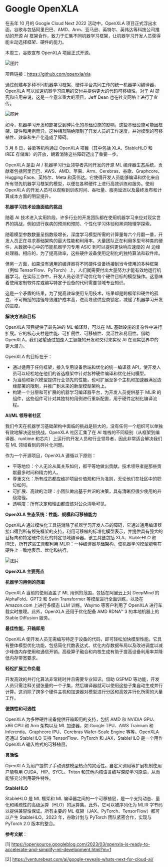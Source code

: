 # Google OpenXLA



在去年 10 月的 Google Cloud Next 2022 活动中，OpenXLA 项目正式浮出水面，谷歌与包括阿里巴巴、AMD、Arm、亚马逊、英特尔、英伟达等科技公司推动的开源 AI 框架合作，致力于汇集不同机器学习框架，让机器学习开发人员获得能主动选择框架、硬件的能力。

本周三，谷歌宣布 OpenXLA 项目正式开源。

![图片](https://mmbiz.qpic.cn/mmbiz_png/KmXPKA19gW9XnWoRbEQaayhrJicumwd46pI4icrvOeqBNrwmWfMpIxQZLsb9QYUxLUXqDf8GCgzE5QhhT20pUib4A/640?wx_fmt=png&wxfrom=5&wx_lazy=1&wx_co=1)

项目链接：https://github.com/openxla/xla

通过创建与多种不同机器学习框架、硬件平台共同工作的统一机器学习编译器，OpenXLA 可以加速机器学习应用的交付并提供更大的代码可移植性。对于 AI 研究和应用来说，这是一个意义重大的项目，Jeff Dean 也在社交网络上进行了宣传。

![图片](https://mmbiz.qpic.cn/mmbiz_png/KmXPKA19gWicQprCK8NjAfWYMCVWsKqiagJxyGjDxvkr94NFlATYCxYsV4qIIh9EPU4GV2CFj73T4hqwjjcAb7Nw/640?wx_fmt=png&wxfrom=5&wx_lazy=1&wx_co=1)

如今，机器学习开发和部署受到碎片化的基础设施的影响，这些基础设施可能因框架、硬件和用例而异。这种相互隔绝限制了开发人员的工作速度，并对模型的可移植性、效率和生产化造成了障碍。

3 月 8 日，谷歌等机构通过 OpenXLA 项目（其中包括 XLA、StableHLO 和 IREE 存储库）的开放，朝着消除这些障碍迈出了重要一步。

OpenXLA 是由 AI / 机器学习行业领导者共同开发的开源 ML 编译器生态系统，贡献者包括阿里巴巴、AWS、AMD、苹果、Arm、Cerebras、谷歌、Graphcore、Hugging Face、英特尔、Meta 和英伟达。它使得开发人员能够编译和优化来自所有领先机器学习框架的模型，以便在各种硬件上进行高效训练和服务。使用 OpenXLA 的开发人员可以观察到训练时间、吞吐量、服务延迟以及最终发布和计算成本方面的明显提升。

**机器学习技术设施面临的挑战**

随着 AI 技术进入实用阶段，许多行业的开发团队都在使用机器学习来应对现实世界的挑战，例如进行疾病的预测和预防、个性化学习体验和黑洞物理学探索。

随着模型参数数量呈指数级增长，深度学习模型所需的计算量每六个月翻一番，开发人员正在寻求基础架构的最大性能和利用率。大量团队正在利用多型号种类的硬件，从数据中心中的节能机器学习专用 ASIC 到可以提供更快响应速度的 AI 边缘处理器。相应的，为了提高效率，这些硬件设备使用定制化的独特算法和软件库。

但另一方面，如果没有通用的编译器将不同硬件设备桥接到当今使用的多种框架（例如 TensorFlow、PyTorch）上，人们就需要付出大量努力才能有效地运行机器学习。在实际工作中，开发人员必须手动优化每个硬件目标的模型操作。这意味着使用定制软件库或编写特定于设备的代码需要领域专业知识。

这是一个矛盾的结果，为了提高效率使用专用技术，结果却是跨框架和硬件的孤立、不可概括的路径导致维护成本高，进而导致供应商锁定，减缓了机器学习开发的进度。

**解决方法和目标**

OpenXLA 项目提供了最先进的 ML 编译器，可以在 ML 基础设施的复杂性中进行扩展。它的核心支柱是性能、可扩展性、可移植性、灵活性和易用性。借助 OpenXLA，我们渴望通过加速人工智能的开发和交付来实现 AI 在现实世界中的更大潜力。

OpenXLA 的目标在于：

- 通过适用于任何框架，接入专用设备后端和优化的统一编译器 API，使开发人员可以轻松地在他们的首选框架中针对各种硬件编译和优化任何模型。
- 为当前和新兴模型提供行业领先的性能，也可扩展至多个主机和加速器满足边缘部署的限制，并推广到未来的新型模型架构上。
- 构建一个分层和可扩展的机器学习编译器平台，为开发人员提供基于 MLIR 的组件，这些组件可针对其独特的用例进行重新配置，用于硬件定制化编译流程。

**AI/ML 领导者社区**

我们今天在机器学习基础架构中面临的挑战是巨大的，没有任何一个组织可以单独有效地解决这些挑战。OpenXLA 社区汇集了在 AI 堆栈的不同级别（从框架到编译器、runtime 和芯片）上运行的开发人员和行业领导者，因此非常适合解决我们在 ML 领域看到的碎片化问题。

作为一个开源项目，OpenXLA 遵循以下原则：

- 平等地位：个人无论从属关系如何，都平等地做出贡献。技术领导者是那些贡献最多时间和精力的人。
- 尊重文化：所有成员都应维护项目价值观和行为准则，无论他们在社区中的职位如何。
- 可扩展、高效的治理：小团队做出基于共识的决策，具有清晰但很少使用的升级路径。
- 透明度：所有决定和理由都应该对公众清晰可见。

**OpenXLA 生态系统：性能、规模和可移植能力**

OpenXLA 通过模块化工具链消除了机器学习开发人员的障碍，它通过通用编译器接口得到所有领先框架的支持，利用可移植的标准化模型表示，并提供具有强大的目标向和特定硬件优化的特定领域编译器。该工具链包括 XLA、StableHLO 和 IREE，所有这些工具都利用 MLIR：一种编译器基础架构，使机器学习模型能够在硬件上一致地表示、优化和执行。

![图片](https://mmbiz.qpic.cn/mmbiz_png/KmXPKA19gW9XnWoRbEQaayhrJicumwd46dudWbiaHqWkxKdVHzQ6y7icUa1KD3OicBevAYXSnsQibXia4M9gtztGWCiag/640?wx_fmt=png&wxfrom=5&wx_lazy=1&wx_co=1)

**OpenXLA 主要亮点**

**机器学习用例的范围**

OpenXLA 当前的使用涵盖了 ML 用例的范围，包括在阿里云上对 DeepMind 的 AlphaFold、GPT2 和 Swin Transformer 等模型进行全面训练，以及在 Amazon.com 上进行多模态 LLM 训练。Waymo 等客户利用了 OpenXLA 进行车载实时推理。此外，OpenXLA 还用于优化配备 AMD RDNA™ 3 的本地机器上的 Stable Diffusion 服务。

**最佳性能，开箱即用**

OpenXLA 使开发人员无需编写特定于设备的代码，即可轻松加快模型性能。它具有整体模型优化功能，包括简化代数表达式、优化内存数据布局以及改进调度以减少峰值内存使用和通信开销。高级算子融合和内核生成有助于提高设备利用率并降低内存带宽要求。

**轻松扩展工作负载**

开发高效的并行化算法非常耗时并且需要专业知识。借助 GSPMD 等功能，开发人员只需注释关键张量的一个子集，然后编译器就可以使用这些子集自动生成并行计算。这消除了跨多个硬件主机和加速器对模型进行分区和高效并行化所需的大量工作。

**便携性和可选性**

OpenXLA 为多种硬件设备提供开箱即用的支持，包括 AMD 和 NVIDIA GPU、x86 CPU 和 Arm 架构以及 ML 加速器，如 Google TPU、AWS Trainium 和 Inferentia、Graphcore IPU、Cerebras Wafer-Scale Engine 等等。OpenXLA 还通过 StableHLO 支持 TensorFlow、PyTorch 和 JAX，StableHLO 是一个用作 OpenXLA 输入格式的可移植层。

**灵活性**

OpenXLA 为用户提供了手动调整模型热点的灵活性。自定义调用等扩展机制使用户能够用 CUDA、HIP、SYCL、Triton 和其他内核语言编写深度学习原语，从而能够充分利用硬件特性。

**StableHLO**

StableHLO 是 ML 框架和 ML 编译器之间的一个可移植层，是一个支持动态、量化和稀疏性的高级运算（HLO）的运算集。此外，它可以被序列化为 MLIR 字节码以提供兼容性保证。所有主要的 ML 框架（JAX、PyTorch、TensorFlow）都可以产生 StableHLO。2023 年，谷歌计划与 PyTorch 团队紧密合作，实现与 PyTorch 2.0 版本的整合。

**参考文献**：

[1] https://opensource.googleblog.com/2023/03/openxla-is-ready-to-accelerate-and-simplify-ml-development.html?m=1

[2] https://venturebeat.com/ai/google-reveals-whats-next-for-cloud-ai/


